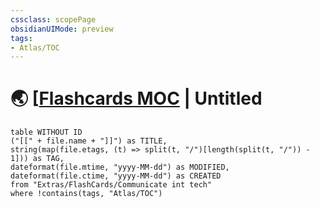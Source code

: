 ```yaml
---
cssclass: scopePage
obsidianUIMode: preview
tags:
- Atlas/TOC
---
```


# 🌏 [[Flashcards MOC](../Flashcards%20MOC.md) | Untitled

```dataview
table WITHOUT ID
("[[" + file.name + "]]") as TITLE,
string(map(file.etags, (t) => split(t, "/")[length(split(t, "/")) - 1])) as TAG,
dateformat(file.mtime, "yyyy-MM-dd") as MODIFIED,
dateformat(file.ctime, "yyyy-MM-dd") as CREATED
from "Extras/FlashCards/Communicate int tech"
where !contains(tags, "Atlas/TOC")
```
